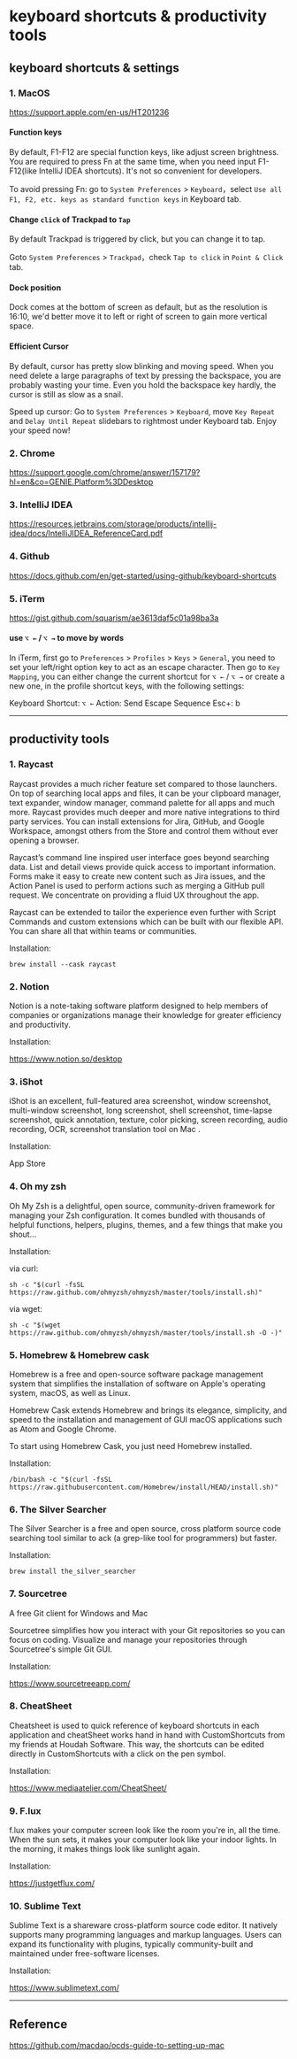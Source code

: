 # keyboard shortcuts & productivity tools 

## keyboard shortcuts & settings

### 1. MacOS

<https://support.apple.com/en-us/HT201236>

#### Function keys

By default, F1-F12 are special function keys, like adjust screen brightness. You are required to press Fn at the same time, when you need input F1-F12(like IntelliJ IDEA shortcuts). It's not so convenient for developers.

To avoid pressing Fn: go to `System Preferences` > `Keyboard`，select `Use all F1, F2, etc. keys as standard function keys` in Keyboard tab.

#### Change `click` of Trackpad to `Tap`

By default Trackpad is triggered by click, but you can change it to tap.

Goto `System Preferences` > `Trackpad`，check `Tap to click` in `Point & Click` tab.

#### Dock position

Dock comes at the bottom of screen as default, but as the resolution is 16:10, we'd better move it to left or right of screen to gain more vertical space.

#### Efficient Cursor

By default, cursor has pretty slow blinking and moving speed. When you need delete a large paragraphs of text by pressing the backspace, you are probably wasting your time. Even you hold the backspace key hardly, the cursor is still as slow as a snail.

Speed up cursor: Go to `System Preferences` > `Keyboard`, move `Key Repeat` and `Delay Until Repeat` slidebars to rightmost under Keyboard tab. Enjoy your speed now!

### 2. Chrome 

<https://support.google.com/chrome/answer/157179?hl=en&co=GENIE.Platform%3DDesktop>

### 3. IntelliJ IDEA

<https://resources.jetbrains.com/storage/products/intellij-idea/docs/IntelliJIDEA_ReferenceCard.pdf>

### 4. Github

<https://docs.github.com/en/get-started/using-github/keyboard-shortcuts>

### 5. iTerm

<https://gist.github.com/squarism/ae3613daf5c01a98ba3a>

#### use `⌥ ←` / `⌥ →` to move by words

In iTerm, first go to `Preferences` > `Profiles` > `Keys` > `General`, you need to set your left/right option key to act as an escape character. Then go to `Key Mapping`, you can either change the current shortcut for `⌥ ←` / `⌥ →` or create a new one, in the profile shortcut keys, with the following settings:

Keyboard Shortcut: `⌥ ←`
Action: Send Escape Sequence
Esc+: b

***

## productivity tools

### 1. Raycast

Raycast provides a much richer feature set compared to those launchers. On top of searching local apps and files, it can be your clipboard manager, text expander, window manager, command palette for all apps and much more. Raycast provides much deeper and more native integrations to third party services. You can install extensions for Jira, GitHub, and Google Workspace, amongst others from the Store and control them without ever opening a browser.

Raycast’s command line inspired user interface goes beyond searching data. List and detail views provide quick access to important information. Forms make it easy to create new content such as Jira issues, and the Action Panel is used to perform actions such as merging a GitHub pull request. We concentrate on providing a fluid UX throughout the app.

Raycast can be extended to tailor the experience even further with Script Commands and custom extensions which can be built with our flexible API. You can share all that within teams or communities.

Installation:

    brew install --cask raycast

### 2. Notion

Notion is a note-taking software platform designed to help members of companies or organizations manage their knowledge for greater efficiency and productivity.

Installation:

<https://www.notion.so/desktop>

### 3. iShot

iShot is an excellent, full-featured area screenshot, window screenshot, multi-window screenshot, long screenshot, shell screenshot, time-lapse screenshot, quick annotation, texture, color picking, screen recording, audio recording, OCR, screenshot translation tool on Mac .

Installation: 

App Store

### 4. Oh my zsh

Oh My Zsh is a delightful, open source, community-driven framework for managing your Zsh configuration. It comes bundled with thousands of helpful functions, helpers, plugins, themes, and a few things that make you shout...

Installation: 

via curl:

    sh -c "$(curl -fsSL https://raw.github.com/ohmyzsh/ohmyzsh/master/tools/install.sh)"

via wget:

    sh -c "$(wget https://raw.github.com/ohmyzsh/ohmyzsh/master/tools/install.sh -O -)"

### 5. Homebrew & Homebrew cask

Homebrew is a free and open-source software package management system that simplifies the installation of software on Apple's operating system, macOS, as well as Linux.

Homebrew Cask extends Homebrew and brings its elegance, simplicity, and speed to the installation and management of GUI macOS applications such as Atom and Google Chrome.

To start using Homebrew Cask, you just need Homebrew installed.

Installation: 

    /bin/bash -c "$(curl -fsSL https://raw.githubusercontent.com/Homebrew/install/HEAD/install.sh)"

### 6. The Silver Searcher

The Silver Searcher is a free and open source, cross platform source code searching tool similar to ack (a grep-like tool for programmers) but faster.

Installation: 

    brew install the_silver_searcher

### 7. Sourcetree

A free Git client for Windows and Mac

Sourcetree simplifies how you interact with your Git repositories so you can focus on coding. Visualize and manage your repositories through Sourcetree's simple Git GUI.

Installation: 

<https://www.sourcetreeapp.com/>

### 8. CheatSheet

Cheatsheet is used to quick reference of keyboard shortcuts in each application and cheatSheet works hand in hand with CustomShortcuts from my friends at Houdah Software. This way, the shortcuts can be edited directly in CustomShortcuts with a click on the pen symbol.

Installation: 

<https://www.mediaatelier.com/CheatSheet/>

### 9. F.lux

f.lux makes your computer screen look like the room you're in, all the time. When the sun sets, it makes your computer look like your indoor lights. In the morning, it makes things look like sunlight again.

Installation: 

<https://justgetflux.com/>

### 10. Sublime Text

Sublime Text is a shareware cross-platform source code editor. It natively supports many programming languages and markup languages. Users can expand its functionality with plugins, typically community-built and maintained under free-software licenses. 

Installation: 

<https://www.sublimetext.com/>

***

## Reference

<https://github.com/macdao/ocds-guide-to-setting-up-mac>

